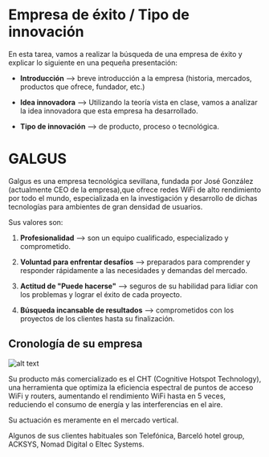 # Empresa de éxito / Tipo de innovación

En esta tarea, vamos a realizar la búsqueda de una empresa de éxito y explicar
lo siguiente en una pequeña presentación:

* **Introducción** --> breve introducción a la empresa (historia, mercados,
productos que ofrece, fundador, etc.)

* **Idea innovadora** --> Utilizando la teoría vista en clase, vamos a analizar
la idea innovadora que esta empresa ha desarrollado.

* **Tipo de innovación** --> de producto, proceso o tecnológica.


# GALGUS

Galgus es una empresa tecnológica sevillana, fundada por José González
(actualmente CEO de la empresa),que ofrece redes WiFi de alto rendimiento 
por todo el mundo, especializada en la investigación y desarrollo de 
dichas tecnologías para ambientes de gran densidad de usuarios.  

Sus valores son:

1. **Profesionalidad** --> son un equipo cualificado, especializado y 
comprometido.

2. **Voluntad para enfrentar desafíos** --> preparados para comprender y
responder rápidamente a las necesidades y demandas del mercado.

3. **Actitud de "Puede hacerse"** --> seguros de su habilidad para lidiar con los
problemas y lograr el éxito de cada proyecto.

4. **Búsqueda incansable de resultados** --> comprometidos con los proyectos de
los clientes hasta su finalización.

## Cronología de su empresa

![alt text](../Imágenes/Cronologia.png)


Su producto más comercializado es el CHT (Cognitive Hotspot Technology), una
herramienta que optimiza la eficiencia espectral de puntos de acceso WiFi y 
routers, aumentando el rendimiento WiFi hasta en 5 veces, reduciendo el 
consumo de energía y las interferencias en el aire.

Su actuación es meramente en el mercado vertical.

Algunos de sus clientes habituales son Telefónica, Barceló hotel group,
ACKSYS, Nomad Digital o Eltec Systems.
